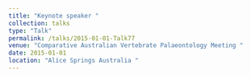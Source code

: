 ```yaml
---
title: "Keynote speaker "
collection: talks
type: "Talk"
permalink: /talks/2015-01-01-Talk77
venue: "Comparative Australian Vertebrate Palaeontology Meeting "
date: 2015-01-01
location: "Alice Springs Australia "
---
```

